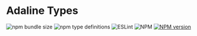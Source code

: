 # Adaline Types

![npm bundle size](https://img.shields.io/bundlephobia/minzip/@adaline/types)
![npm type definitions](https://img.shields.io/npm/types/@adaline/types)
![ESLint](https://img.shields.io/badge/ESLint-passing-brightgreen.svg)
![NPM](https://img.shields.io/npm/l/@adaline/types)
[![NPM version](https://img.shields.io/npm/v/@adaline/types.svg)](https://npmjs.org/package/@adaline/types)
